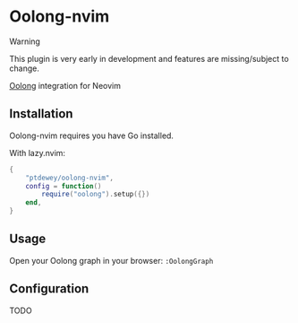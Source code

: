 # Oolong-nvim

> [!WARNING]
> This plugin is very early in development and features are missing/subject to change.

[Oolong](https://github.com/oolong-sh/oolongd) integration for Neovim


## Installation

Oolong-nvim requires you have Go installed.

With lazy.nvim:
```lua
{
    "ptdewey/oolong-nvim",
    config = function()
        require("oolong").setup({})
    end,
}
```

## Usage

Open your Oolong graph in your browser: `:OolongGraph`

## Configuration

TODO

